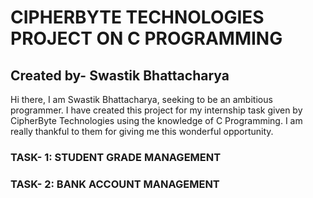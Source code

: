 # CIPHERBYTE TECHNOLOGIES PROJECT ON C PROGRAMMING
## Created by- Swastik Bhattacharya
Hi there, I am Swastik Bhattacharya, seeking to be an ambitious programmer.
I have created this project for my internship task given by CipherByte Technologies using the knowledge of C Programming. I am really thankful to them for giving me this wonderful opportunity.
### TASK- 1: STUDENT GRADE MANAGEMENT
### TASK- 2: BANK ACCOUNT MANAGEMENT
